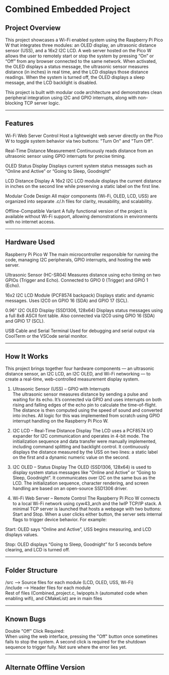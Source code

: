 # Combined Embedded Project
## Project Overview
This project showcases a Wi-Fi enabled system using the Raspberry Pi Pico W that integrates three modules: an OLED display, an ultrasonic distance sensor (USS), and a 16x2 I2C LCD. A web server hosted on the Pico W allows the user to remotely start or stop the system by pressing “On” or “Off” from any browser connected to the same network. When activated, the OLED displays a status message, the ultrasonic sensor measures distance (in inches) in real time, and the LCD displays those distance readings. When the system is turned off, the OLED displays a sleep message, and the LCD backlight is disabled.

This project is built with modular code architecture and demonstrates clean peripheral integration using I2C and GPIO interrupts, along with non-blocking TCP server logic.

---

## Features
Wi-Fi Web Server Control
Host a lightweight web server directly on the Pico W to toggle system behavior via two buttons: "Turn On" and "Turn Off".

Real-Time Distance Measurement
Continuously reads distance from an ultrasonic sensor using GPIO interrupts for precise timing.

OLED Status Display
Displays current system status messages such as “Online and Active” or “Going to Sleep, Goodnight”

LCD Distance Display
A 16x2 I2C LCD module displays the current distance in inches on the second line while preserving a static label on the first line.

Modular Code Design
All major components (Wi-Fi, OLED, LCD, USS) are organized into separate .c/.h files for clarity, reusability, and scalability.

Offline-Compatible Variant
A fully functional version of the project is available without Wi-Fi support, allowing demonstrations in environments with no internet access.

----

## Hardware Used

Raspberry Pi Pico W
The main microcontroller responsible for running the code, managing I2C peripherals, GPIO interrupts, and hosting the web server.

Ultrasonic Sensor (HC-SR04)
Measures distance using echo timing on two GPIOs (Trigger and Echo). Connected to GPIO 0 (Trigger) and GPIO 1 (Echo).

16x2 I2C LCD Module (PCF8574 backpack)
Displays static and dynamic messages. Uses I2C0 on GPIO 16 (SDA) and GPIO 17 (SCL).

0.96" I2C OLED Display (SSD1306, 128x64)
Displays status messages using a full 8x8 ASCII font table. Also connected via I2C0 using GPIO 16 (SDA) and GPIO 17 (SCL).

USB Cable and Serial Terminal
Used for debugging and serial output via CoolTerm or the VSCode serial monitor.

-----

## How It Works
This project brings together four hardware components — an ultrasonic distance sensor, an I2C LCD, an I2C OLED, and Wi-Fi networking — to create a real-time, web-controlled measurement display system.

1. Ultrasonic Sensor (USS) – GPIO with Interrupts  
The ultrasonic sensor measures distance by sending a pulse and waiting for its echo. It’s connected via GPIO and uses interrupts on both rising and falling edges of the echo pin to calculate the time-of-flight. The distance is then computed using the speed of sound and converted into inches. All logic for this was implemented from scratch using GPIO interrupt handling on the Raspberry Pi Pico W.

2. I2C LCD – Real-Time Distance Display
The LCD uses a PCF8574 I/O expander for I2C communication and operates in 4-bit mode. The initialization sequence and data transfer were manually implemented, including command splitting and backlight control. It continuously displays the distance measured by the USS on two lines: a static label on the first and a dynamic numeric value on the second.

3. I2C OLED – Status Display
The OLED (SSD1306, 128x64) is used to display system status messages like “Online and Active” or “Going to Sleep, Goodnight”. It communicates over I2C on the same bus as the LCD. The initialization sequence, character rendering, and screen handling are based on an open-source SSD1306 driver. 

4. Wi-Fi Web Server – Remote Control
The Raspberry Pi Pico W connects to a local Wi-Fi network using cyw43_arch and the lwIP TCP/IP stack. A minimal TCP server is launched that hosts a webpage with two buttons: Start and Stop. When a user clicks either button, the server sets internal flags to trigger device behavior. For example:

Start: OLED says “Online and Active”, USS begins measuring, and LCD displays values.

Stop: OLED displays “Going to Sleep, Goodnight” for 5 seconds before clearing, and LCD is turned off.


----


## Folder Structure

/src        --> Source files for each module (LCD, OLED, USS, Wi-Fi)  
/include    --> Header files for each module  
Rest of files (Combined_project.c, lwipopts.h (automated code when enabling wifi), and CMakeList) are in main files

----

## Known Bugs
Double "Off" Click Required:  
When using the web interface, pressing the "Off" button once sometimes fails to stop the system. A second click is required for the shutdown sequence to trigger fully. Not sure where the error lies yet.

----

## Alternate Offline Version
